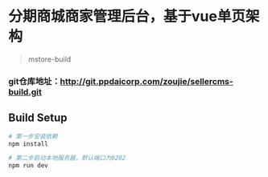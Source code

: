 # 分期商城商家管理后台，基于vue单页架构
> mstore-build

### git仓库地址：http://git.ppdaicorp.com/zoujie/sellercms-build.git

## Build Setup

``` bash
# 第一步安装依赖
npm install

# 第二步启动本地服务器，默认端口为8282
npm run dev